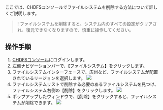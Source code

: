 ここでは、CHDFSコンソールでファイルシステムを削除する方法について詳しくご説明します。

>! ファイルシステムを削除すると、システム内のすべての設定がクリアされ、復元できなくなりますので、慎重に操作してください。
>

## 操作手順

1. [CHDFSコンソール](https://console.cloud.tencent.com/chdfs)にログインします。
2. 左側ナビゲーションバーで、【ファイルシステム】をクリックします。
3. ファイルシステムインターフェースで、広州など、ファイルシステムが配置されているリージョンを選択します。
![](https://main.qcloudimg.com/raw/2c18a7162590fcb9987683c4dc61f645.png)
4. ファイルシステムリストで削除する必要のあるファイルシステムを見つけ、ファイルシステム右側の【削除】をクリックします。
![](https://main.qcloudimg.com/raw/60e6105d99fb7f1d822bada410e5f4fc.png)
5. ポップアップしたウィンドウで、【削除】をクリックすると、ファイルシステムが削除できます。
![](https://main.qcloudimg.com/raw/93ccec68eca953784ef53107ce8feb96.png)


